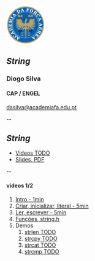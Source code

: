 <img src="img/afa.png" height="100">


## _String_

### Diogo Silva
####  CAP / ENGEL
dasilva@academiafa.edu.pt

<!-- .slide: data-background="Cornsilk" id="string" -->

--

## _String_


- [Videos TODO](#/string_videos)
- [Slides, PDF](pdf/07_strings.pptx.pdf)


--

<!-- .slide: id="string_videos"-->

#### videos 1/2

1. [Intro - 1min](https://www.loom.com/share/052f8b6943a24194a8c230c1ee2b373e)
2. [Criar, inicializar, literal - 5min](https://www.loom.com/share/fa4721a776c3422b8a010c078c6feec9)
3. [Ler, escrever - 5min](https://www.loom.com/share/fa5d7352b0444e1485d71054e8f8d595)
4. [Funções, string.h](https://www.loom.com/share/71ce0707b88f4859bc68e64a3460db35)
5. Demos
   1. [strlen TODO]()
   2. [strcpy TODO]()
   3. [strcat TODO]()
   4. [strcmp TODO]()